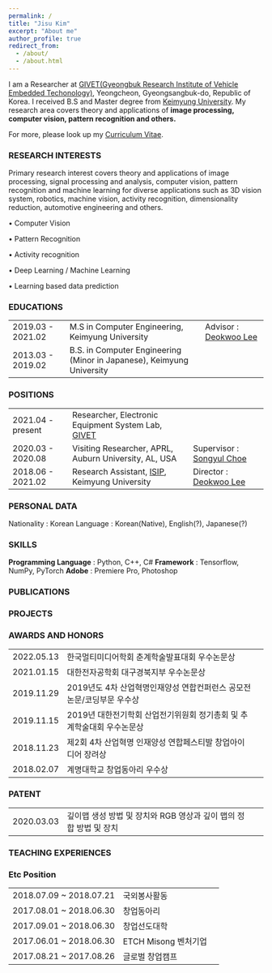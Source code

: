 ```yaml
---
permalink: /
title: "Jisu Kim"
excerpt: "About me"
author_profile: true
redirect_from: 
  - /about/
  - /about.html
---
```


I am a Researcher at [GIVET(Gyeongbuk Research Institute of Vehicle Embedded Techonology)](http://www.givet.re.kr/), Yeongcheon, Gyeongsangbuk-do, Republic of Korea. I received B.S and Master degree from [Keimyung University](https://www.kmu.ac.kr/uni/main/main.jsp). My research area covers theory and applications of __image processing, computer vision, pattern recognition and others.__

For more, please look up my [Curriculum Vitae](http://wltnkim.github.io/files/Curriculum_Vitae_JisuKim.pdf).

### RESEARCH INTERESTS
Primary research interest covers theory and applications of image processing, signal processing and analysis, computer vision, pattern recognition and machine learning for diverse applications such as 3D vision system, robotics, machine vision, activity recognition, dimensionality reduction, automotive engineering and others.

• Computer Vision

• Pattern Recognition

• Activity recognition

• Deep Learning / Machine Learning 

• Learning based data prediction

### EDUCATIONS

|             |    |                                                              |
| --------         | ------ | ------------------------------------------------------------ |
| 2019.03 - 2021.02    | M.S in Computer Engineering, Keimyung University                        | Advisor : [Deokwoo Lee](https://sites.google.com/view/dwoolee/deokwoo-lee?authuser=0)  |
| 2013.03 - 2019.02    | B.S. in Computer Engineering (Minor in Japanese), Keimyung University   |                        |


### POSITIONS

|             |    |                                                              |
| --------         | ------ | ------------------------------------------------------------ |
| 2021.04 - present    | Researcher, Electronic Equipment System Lab, [GIVET](http://www.givet.re.kr/)   |                           |
| 2020.03 - 2020.08    | Visiting Researcher, APRL, Auburn University, AL, USA   | Supervisor : [Songyul Choe](https://www.eng.auburn.edu/~choeson/) |
| 2018.06 - 2021.02    | Research Assistant, [ISIP](https://sites.google.com/view/dwoolee/introduction), Keimyung University   | Director : [Deokwoo Lee](https://sites.google.com/view/dwoolee/deokwoo-lee?authuser=0) |

### PERSONAL DATA
Nationality : Korean
Language : Korean(Native), English(?), Japanese(?)

### SKILLS
__Programming Language__ : Python, C++, C#
__Framework__ : Tensorflow, NumPy, PyTorch
__Adobe__ : Premiere Pro, Photoshop

### PUBLICATIONS

### PROJECTS

### AWARDS AND HONORS
|             |    |                                                              |
| --------         | ------ | ------------------------------------------------------------ |
| 2022.05.13    | 한국멀티미디어학회 춘계학술발표대회 우수논문상                        |   |
|2021.01.15|대한전자공학회 대구경북지부 우수논문상||
|2019.11.29|2019년도 4차 산업혁명인재양성 연합컨퍼런스 공모전 논문/코딩부문 우수상||
|2019.11.15|2019년 대한전기학회 산업전기위원회 정기총회 및 추계학술대회 우수논문상||
|2018.11.23|제2회 4차 산업혁명 인재양성 연합페스티발 창업아이디어 장려상||
|2018.02.07|계명대학교 창업동아리 우수상||

### PATENT
|             |    |                                                              |
| --------         | ------ | ------------------------------------------------------------ |
| 2020.03.03    | 깊이맵 생성 방법 및 장치와 RGB 영상과 깊이 맵의 정합 방법 및 장치                        |   |

### TEACHING EXPERIENCES


### Etc Position
|             |    |                                                              |
| --------         | ------ | ------------------------------------------------------------ |
| 2018.07.09 ~ 2018.07.21    | 국외봉사활동                        |   |
| 2017.08.01 ~ 2018.06.30    | 창업동아리   |                        |
| 2017.09.01 ~ 2018.06.30    | 창업선도대학 | |
| 2017.06.01 ~ 2018.06.30 | ETCH Misong 벤처기업 | |
| 2017.08.21 ~ 2017.08.26 | 글로벌 창업캠프 | | 
